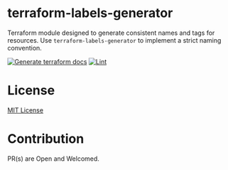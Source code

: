 
# terraform-labels-generator

Terraform module designed to generate consistent names and tags for resources. Use `terraform-labels-generator` to implement a strict naming convention.

[![Generate terraform docs](https://github.com/highgarden-io/terraform-labels-standard/actions/workflows/documentation.yaml/badge.svg)](https://github.com/highgarden-io/terraform-labels-standard/actions/workflows/documentation.yaml) [![Lint](https://github.com/highgarden-io/terraform-labels-standard/actions/workflows/lint.yaml/badge.svg)](https://github.com/highgarden-io/terraform-labels-standard/actions/workflows/lint.yaml)

<!-- BEGIN_TF_DOCS -->

<!-- END_TF_DOCS -->

# License
[MIT License](https://raw.githubusercontent.com/highgarden-io/terraform-labels-generator/master/LICENSE)

# Contribution

PR(s) are Open and Welcomed.